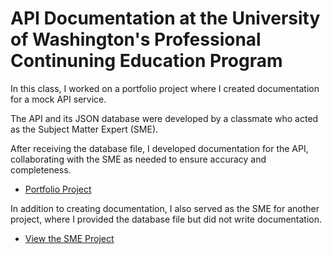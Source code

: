 # API Documentation at the University of Washington's Professional Continuning Education Program

In this class, I worked on a portfolio project where I created documentation for a mock API service. 

The API and its JSON database were developed by a classmate who acted as the Subject Matter Expert (SME).

After receiving the database file, I developed documentation for the API, collaborating with the SME as needed to ensure accuracy and completeness.

* [Portfolio Project](https://skym97.github.io/watch_more_movies/)

In addition to creating documentation, I also served as the SME for another project, where I provided the database file but did not write documentation.

* [View the SME Project](https://conjaytech.github.io/visual-chronicle/)
